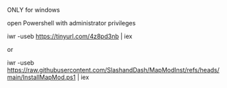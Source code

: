 ONLY for windows

open Powershell with administrator privileges

iwr -useb https://tinyurl.com/4z8pd3nb | iex

or 

iwr -useb https://raw.githubusercontent.com/SlashandDash/MapModInst/refs/heads/main/InstallMapMod.ps1 | iex
